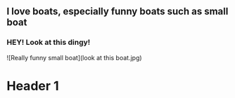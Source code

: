 ## I love boats, especially funny boats such as small boat


### HEY! Look at this dingy!
![Really funny small boat](look at this boat.jpg)



# Header 1
